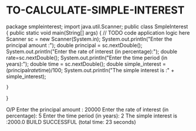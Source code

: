# TO-CALCULATE-SIMPLE-INTEREST
package smpleinterest;
import java.util.Scanner;
public class SmpleInterest {
    public static void main(String[] args) {
        // TODO code application logic here
        Scanner sc = new Scanner(System.in);
        System.out.println("Enter the principal amount :");
        double principal = sc.nextDouble();
        System.out.println("Enter the rate of interest (in percentage):");
        double rate=sc.nextDouble();
        System.out.println("Enter the time period (in years):");
        double time = sc.nextDouble();
        double simple_interest =(principal*rate*time)/100;
        System.out.println("The simple interest is :" + simple_interest);
                
    }
    
}

O/P
Enter the principal amount :
20000
Enter the rate of interest (in percentage):
5
Enter the time period (in years):
2
The simple interest is :2000.0
BUILD SUCCESSFUL (total time: 23 seconds)

